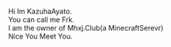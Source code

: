Hi Im KazuhaAyato.<br>
You can call me Frk.<br>
I am the owner of Mhxj.Club(a MinecraftSerevr)<br>
Nice You Meet You.<br>
